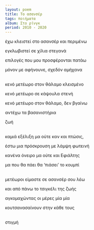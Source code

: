 ```yaml
---
layout: poem
title: Το ασανσέρ
tags: ποιήματα
album: Στο ρίνγκ
period: 2010 - 2020
---
```


έχω κλειστεί στο ασανσέρ και περιμένω

εγκλωβιστεί σε χίλια στεγανά

επιλογές που μου προσφέρονται πατάω

μόνον με αφήνουνε, σχεδόν αμήχανα

<!--more-->
<br/>
κενό μετέωρο στον θάλαμο κλεισμένο

κενό μετέωρο σε κάψουλα στενή

κενό μετέωρο στον θάλαμο, δεν βγαίνω

αντέχω τα βασανιστήρια

ζωή

<br/>
καμιά εξέλιξη μα ούτε καν και πτώσις,

έστω μια πρόσκρουση με λάμψη φωτεινή

κανένα όνειρο μα ούτε και Εφιάλτης

μα που θα πάει θα ‘πιάσει’ το κουμπί

<br/>
μετέωροι είμαστε σε ασανσέρ σου λέω

και από πάνω το τσιγκέλι της ζωής

αγκομαχώντας οι μέρες μία μία

κουτσανασαίνουν στην κάθε τους

<br/>
στιγμή
